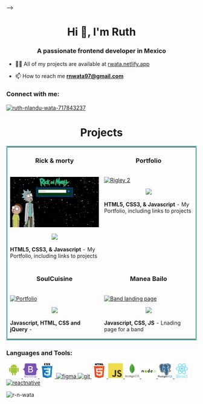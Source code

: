 <!-- ### Hi there 👋

<!--
**r-n-wata/r-n-wata** is a ✨ _special_ ✨ repository because its `README.md` (this file) appears on your GitHub profile.

Here are some ideas to get you started:

- 🔭 I’m currently working on ...
- 🌱 I’m currently learning ...
- 👯 I’m looking to collaborate on ...
- 🤔 I’m looking for help with ...
- 💬 Ask me about ...
- 📫 How to reach me: ...
- 😄 Pronouns: ...
- ⚡ Fun fact: ...
-->

-->

 <h1 align="center">Hi 👋, I'm Ruth</h1>
<h3 align="center">A passionate frontend developer in Mexico</h3>

- 👨‍💻 All of my projects are available at [rwata.netlify.app](https://rwata.netlify.app)

- 📫 How to reach me **rnwata97@gmail.com**

<h3 align="left">Connect with me:</h3>
<p align="left">
<a href="https://linkedin.com/in/ruth-nlandu-wata-717843237" target="blank"><img align="center" src="https://raw.githubusercontent.com/rahuldkjain/github-profile-readme-generator/master/src/images/icons/Social/linked-in-alt.svg" alt="ruth-nlandu-wata-717843237" height="30" width="40" /></a>
</p>

<h1 align="center">Projects</h1>
<table bordercolor="#66b2b2">
  
  <tr>
    <td width="50%" valign="top">
      <h3 align="center">Rick & morty</h3>
        <br />
        <a target="_blank" href="https://mortyndrick.netlify.app/">
            <img src="/rickNmorty.gif" width="100%" alt="Travel App"/>
        </a>
        <br />
        <p align="center">
          
   <a href="https://github.com/r-n-wata/Rick-Morty" target="_blank">
    <img src="https://img.shields.io/static/v1?label=|&message=REPO&color=23555f&style=plastic&logo=github&logo-color=white"/>
  </a> 
      </p>
        <p><strong>HTML5, CSS3, & Javascript</strong> - My Portfolio, including links to projects</p>
    </td>
    <td width="50%" valign="top">
      <h3 align="center">Portfolio</h3>
        <br />
      <a target="_blank" href="https://rwata.netlify.app/">
            <img src="images/gif2.gif" width="100%"  alt="Rigley 2"/>
        </a>
        <br />
        <p align="center">
          
  <a href="https://github.com/r-n-wata/glowing-chainsaw" target="_blank">
    <img src="https://img.shields.io/static/v1?label=|&message=REPO&color=23555f&style=plastic&logo=github&logo-color=white"/>
  </a>
      </p>
        <p><strong>HTML5, CSS3, & Javascript</strong> - My Portfolio, including links to projects</p>
    </td>
  </tr>
  
  <tr>
    <td width="50%" valign="top">
      <h3 align="center">SoulCuisine</h3>
      <br />
        <a target="_blank" href="https://soulfulcuisine.netlify.app/">
          <img src="/soulfulCuisine.gif" width="100%" alt="Portfolio"/>
        </a>
      <br />
        <p align="center">
 <a href="https://github.com/r-n-wata/SoulfulCuisine" target="_blank">
    <img src="https://img.shields.io/static/v1?label=|&message=REPO&color=23555f&style=plastic&logo=github&logo-color=white"/>
  </a>
      </p>
        <p><strong>Javascript, HTML, CSS and jQuery</strong> - </p>
    </td>
    <td width="50%" valign="top">
      <h3 align="center">Manea Bailo</h3>
        <br />
        <a target="_blank" href="https://maneabailo.com/">
          <img src="/Manea.gif" width="100%" alt="Band landing page"/>
        </a>
        <br />
        <p align="center">
          
<a href="https://github.com/r-n-wata/dancing-stars" target="_blank">
    <img src="https://img.shields.io/static/v1?label=|&message=REPO&color=23555f&style=plastic&logo=github&logo-color=white"/>
  </a>
      </p>
        <p><strong>Javascript, CSS, JS</strong> - Lnading page for a band</p>
    </td>

  </tr>
</table>

<h3 align="left">Languages and Tools:</h3>
<p align="left"> <a href="https://developer.android.com" target="_blank" rel="noreferrer"> <img src="https://raw.githubusercontent.com/devicons/devicon/master/icons/android/android-original-wordmark.svg" alt="android" width="40" height="40"/> </a> <a href="https://getbootstrap.com" target="_blank" rel="noreferrer"> <img src="https://raw.githubusercontent.com/devicons/devicon/master/icons/bootstrap/bootstrap-plain-wordmark.svg" alt="bootstrap" width="40" height="40"/> </a> <a href="https://www.w3schools.com/css/" target="_blank" rel="noreferrer"> <img src="https://raw.githubusercontent.com/devicons/devicon/master/icons/css3/css3-original-wordmark.svg" alt="css3" width="40" height="40"/> </a> <a href="https://www.figma.com/" target="_blank" rel="noreferrer"> <img src="https://www.vectorlogo.zone/logos/figma/figma-icon.svg" alt="figma" width="40" height="40"/> </a> <a href="https://git-scm.com/" target="_blank" rel="noreferrer"> <img src="https://www.vectorlogo.zone/logos/git-scm/git-scm-icon.svg" alt="git" width="40" height="40"/> </a> <a href="https://www.w3.org/html/" target="_blank" rel="noreferrer"> <img src="https://raw.githubusercontent.com/devicons/devicon/master/icons/html5/html5-original-wordmark.svg" alt="html5" width="40" height="40"/> </a> <a href="https://developer.mozilla.org/en-US/docs/Web/JavaScript" target="_blank" rel="noreferrer"> <img src="https://raw.githubusercontent.com/devicons/devicon/master/icons/javascript/javascript-original.svg" alt="javascript" width="40" height="40"/> </a> <a href="https://www.mongodb.com/" target="_blank" rel="noreferrer"> <img src="https://raw.githubusercontent.com/devicons/devicon/master/icons/mongodb/mongodb-original-wordmark.svg" alt="mongodb" width="40" height="40"/> </a> <a href="https://nodejs.org" target="_blank" rel="noreferrer"> <img src="https://raw.githubusercontent.com/devicons/devicon/master/icons/nodejs/nodejs-original-wordmark.svg" alt="nodejs" width="40" height="40"/> </a> <a href="https://www.postgresql.org" target="_blank" rel="noreferrer"> <img src="https://raw.githubusercontent.com/devicons/devicon/master/icons/postgresql/postgresql-original-wordmark.svg" alt="postgresql" width="40" height="40"/> </a> <a href="https://reactjs.org/" target="_blank" rel="noreferrer"> <img src="https://raw.githubusercontent.com/devicons/devicon/master/icons/react/react-original-wordmark.svg" alt="react" width="40" height="40"/> </a> <a href="https://reactnative.dev/" target="_blank" rel="noreferrer"> <img src="https://reactnative.dev/img/header_logo.svg" alt="reactnative" width="40" height="40"/> </a> </p>

<p><img align="center" src="https://github-readme-streak-stats.herokuapp.com/?user=r-n-wata&" alt="r-n-wata" /></p>
